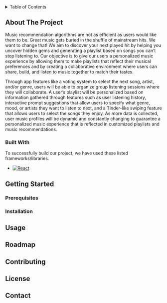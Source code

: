 <!-- TABLE OF CONTENTS -->
<details>
  <summary>Table of Contents</summary>
  <ol>
    <li>
      <a href="#about-the-project">About The Project</a>
      <ul>
        <li><a href="#built-with">Built With</a></li>
      </ul>
    </li>
     <li>
      <a href="#getting-started">Getting Started</a>
      <ul>
        <li><a href="#prerequisites">Prerequisites</a></li>
        <li><a href="#installation">Installation</a></li>
      </ul>
    </li>
    <li><a href="#usage">Usage</a></li>
    <li><a href="#roadmap">Roadmap</a></li>
    <li><a href="#contributing">Contributing</a></li>
    <li><a href="#license">License</a></li>
    <li><a href="#contact">Contact</a></li>
  </ol>
</details>


<!-- ABOUT THE PROJECT -->
## About The Project
Music recommendation algorithms are not as efficient as users would like them to be. Great music gets buried in the shuffle of mainstream hits. We want to change that! We aim to discover your next played hit by helping you uncover hidden gems and generating a playlist based on songs you can’t stop listening to. Our objective is to give our users a personalized music experience by allowing them to make playlists that reflect their musical preferences and by creating a collaborative environment where users can share, build, and listen to music together to match their tastes.

Through app features like a voting system to select the next song, artist, and/or genre, users will be able to organize group listening sessions where they will collaborate. A user’s playlist will be personalized based on information gathered through features such as user listening history, interactive prompt suggestions that allow users to specify what genre, mood, or artists they want to listen to next, and a Tinder-like swiping feature that allows users to select the songs they enjoy. As more data is collected, user music profiles will be dynamic and constantly changing to guarantee a personalized music experience that is reflected in customized playlists and music recommendations.

<!-- BUILT WITH -->
### Built With
To successfully build our project, we have used these listed frameworks/libraries.

* [![React][React.js]][React-url]


<!-- GETTING STARTED -->
## Getting Started


<!-- PREREQUISTIES -->
### Prerequisites



<!-- INSTALLATION -->
### Installation




<!-- USAGE EXAMPLES -->
## Usage



<!-- ROADMAP -->
## Roadmap


<!-- CONTRIBUTING -->
## Contributing



<!-- LICENSE -->
## License



<!-- CONTACT -->
## Contact





<!-- MARKDOWN LINKS & IMAGES -->
[React.js]: https://img.shields.io/badge/React-20232A?style=for-the-badge&logo=react&logoColor=61DAFB
[React-url]: https://reactjs.org/
